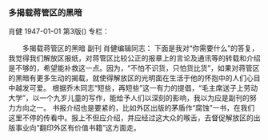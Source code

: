 ### 多揭载蒋管区的黑暗
肖健
1947-01-01
第3版()
专栏：

　　多揭载蒋管区的黑暗
    副刊
    肖健编辑同志：
    下面是我对“你需要什么”的答复，我觉得我们解放区报纸，对蒋管区比较公正的报章上的言论及通讯等的转载和介绍是不够的，希望能补救这一点。因为，“不怕不识货，只怕货比货”，如果对蒋管区的黑暗有更多生动的揭载，就使得解放区的光明面在生活于他的怀抱中的人们心目中越发可爱。
    根据乔木同志“短些，再短些”这一有力的提倡，“毛主席送子上劳动大学”，以一个九岁儿童的写作，能给予人们以深刻的影响，我以为应是副刊的努力方向之一。
    书报介绍也是要紧的，比如外区出版的茅盾作“腐蚀”一书，在我们这里不停的传看中。报上不但应介绍，并应经过这大众的喉舌，去督促解放区的出版事业向“翻印外区有价值书籍”这方面走。

